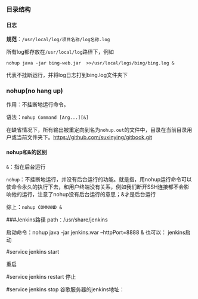 ### 目录结构

#### 日志

**规范**：`/usr/local/log/项目名称/log名称.log`

所有log都存放在`/usr/local/log`路径下，例如

`nohup java -jar bing-web.jar  >>/usr/local/logs/bing/bing.log &`

代表不挂断运行，并将log日志打到bing.log文件夹下

### nohup(no hang up)

作用：不挂断地运行命令。

语法：`nohup Command [Arg...][&]`

在缺省情况下，所有输出被重定向到名为`nohup.out`的文件中，目录在当前目录用户或当前文件夹下。https://github.com/suxinying/gitbook.git

#### nohup和&的区别

`&`：指在后台运行

`nohup`：不挂断地运行，并没有后台运行的功能。就是指，用nohup运行命令可以使命令永久的执行下去，和用户终端没有关系，例如我们断开SSH连接都不会影响他的运行，注意了nohup没有后台运行的意思；&才是后台运行

综上：`nohup COMMAND &`


###Jenkins路径
path：/usr/share/jenkins

启动命令：nohup java -jar jenkins.war –httpPort=8888 &
也可以：
jenkins启动

#service jenkins start

重启

#service jenkins restart
停止

#service jenkins stop
谷歌服务器的jenkins地址：